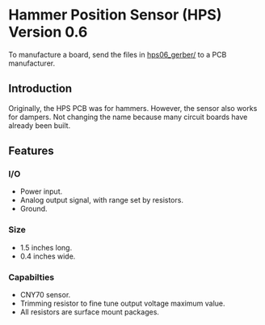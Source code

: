 # Hammer Position Sensor (HPS) Version 0.6

To manufacture a board, send the files in [hps06_gerber/](hps06_gerber/) to a PCB manufacturer.

## Introduction

Originally, the HPS PCB was for hammers.
However, the sensor also works for dampers. 
Not changing the name because many circuit boards have already been built.

## Features

### I/O
* Power input.
* Analog output signal, with range set by resistors.
* Ground.

### Size
* 1.5 inches long.
* 0.4 inches wide.

### Capabilties
* CNY70 sensor.
* Trimming resistor to fine tune output voltage maximum value.
* All resistors are surface mount packages.